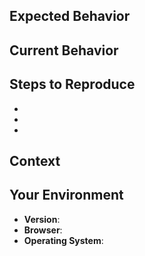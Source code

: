 <!-- markdownlint-disable MD012 MD041 -->

<!--- Provide a general summary of the issue in the Title above -->

## Expected Behavior

<!--- If you're describing a bug, tell us what should happen -->
<!--- If you're suggesting a change/improvement, tell us how it should work -->


## Current Behavior

<!--- If describing a bug, tell us what happens instead of the expected behavior -->
<!--- If suggesting a change/improvement, explain the difference from expected behavior -->


## Steps to Reproduce

<!--- Provide a link to a live example, or an unambiguous set of steps to -->
<!--- reproduce this bug. Include code to reproduce, if relevant -->

*
*
*

## Context

<!--- How has this issue affected you? What are you trying to accomplish? -->
<!--- Providing context helps us come up with a solution that is most useful in the real world -->

## Your Environment

<!--- Include as many relevant details about the environment you experienced the bug in -->
* **Version**:
* **Browser**:
* **Operating System**:
